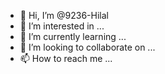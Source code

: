 - 👋 Hi, I’m @9236-Hilal
- 👀 I’m interested in ...
- 🌱 I’m currently learning ...
- 💞️ I’m looking to collaborate on ...
- 📫 How to reach me ...

<!---
9236-Hilary/9236-Hilary is a ✨ special ✨ repository because its `README.md` (this file) appears on your GitHub profile.
You can click the Preview link to take a look at your changes.
--->
